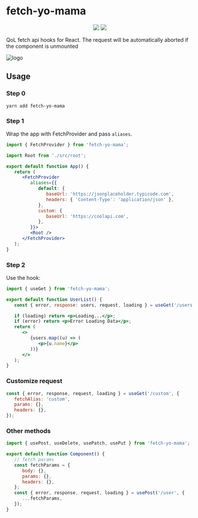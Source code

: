 # fetch-yo-mama

<p align="center" style="margin: 0px auto; margin-top: 15px; max-width: 600px">
    <a href="https://npmjs.com/package/fetch-yo-mama"><img src="https://img.shields.io/npm/v/fetch-yo-mama"></a>
    <a href="#"><img src="https://img.shields.io/npm/dt/fetch-yo-mama"/></a>
</p>

QoL fetch api hooks for React. The request will be automatically aborted if the component is unmounted

![logo](https://github.com/alexandrius/fetch-yo-mama/assets/5978212/feb261d6-d2fd-418f-9637-5923ca2ad97e)



## Usage

### Step 0

`yarn add fetch-yo-mama`

### Step 1

Wrap the app with FetchProvider and pass `aliases`.

```jsx
import { FetchProvider } from 'fetch-yo-mama';

import Root from './src/root';

export default function App() {
   return (
      <FetchProvider
         aliases={{
            default: {
               baseUrl: 'https://jsonplaceholder.typicode.com',
               headers: { 'Content-Type': 'application/json' },
            },
            custom: {
               baseUrl: 'https://coolapi.com',
            },
         }}>
         <Root />
      </FetchProvider>
   );
}
```

### Step 2

Use the hook:

```jsx
import { useGet } from 'fetch-yo-mama';

export default function UserList() {
   const { error, response: users, request, loading } = useGet('/users');

   if (loading) return <p>Loading...</p>;
   if (error) return <p>Error Loading Data</p>;
   return (
      <>
         {users.map((u) => (
            <p>{u.name}</p>
         ))}
      </>
   );
}
```

### Customize request

```js
const { error, response, request, loading } = useGet('/custom', {
   fetchAlias: 'custom',
   params: {},
   headers: {},
});
```

### Other methods

```js
import { usePost, useDelete, usePatch, usePut } from 'fetch-yo-mama';

export default function Component() {
   // fetch params
   const fetchParams = {
      body: {},
      params: {},
      headers: {},
   };
   const { error, response, request, loading } = usePost('/user', {
      ...fetchParams,
   });
}
```
